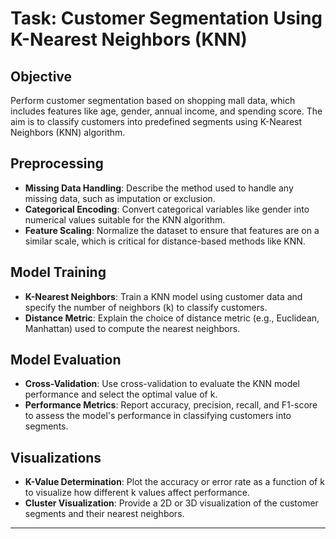 
# Task: Customer Segmentation Using K-Nearest Neighbors (KNN)

## Objective
Perform customer segmentation based on shopping mall data, which includes features like age, gender, annual income, and spending score. The aim is to classify customers into predefined segments using K-Nearest Neighbors (KNN) algorithm.

## Preprocessing
- **Missing Data Handling**: Describe the method used to handle any missing data, such as imputation or exclusion.
- **Categorical Encoding**: Convert categorical variables like gender into numerical values suitable for the KNN algorithm.
- **Feature Scaling**: Normalize the dataset to ensure that features are on a similar scale, which is critical for distance-based methods like KNN.

## Model Training
- **K-Nearest Neighbors**: Train a KNN model using customer data and specify the number of neighbors (k) to classify customers.
- **Distance Metric**: Explain the choice of distance metric (e.g., Euclidean, Manhattan) used to compute the nearest neighbors.

## Model Evaluation
- **Cross-Validation**: Use cross-validation to evaluate the KNN model performance and select the optimal value of k.
- **Performance Metrics**: Report accuracy, precision, recall, and F1-score to assess the model's performance in classifying customers into segments.

## Visualizations
- **K-Value Determination**: Plot the accuracy or error rate as a function of k to visualize how different k values affect performance.
- **Cluster Visualization**: Provide a 2D or 3D visualization of the customer segments and their nearest neighbors.

---
